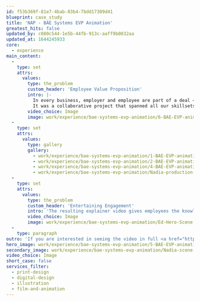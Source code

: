 ```yaml
---
id: f53b369f-81e7-4bab-83b4-7bdd17309d41
blueprint: case_study
title: 'NAP - BAE Systems EVP Animation'
greatest_hits: false
updated_by: c080c544-1e5b-44fb-913c-aaff9b0032aa
updated_at: 1644245933
core:
  - experience
main_content:
  -
    type: set
    attrs:
      values:
        type: the_problem
        custom_header: 'Employee Value Proposition'
        intro: |-
          In every business, employer and employee are part of a deal – with a shared understanding of the things expected from both parties. But how often do we actually articulate that relationship? And if you do articulate it, how do you do it in a way that makes people sit up and listen? That was our challenge. Create a video that told the story of BAE Systems’ Employee Value Proposition (EVP) in the most ‘full service’ of ways.
          It was a collaborative project that spanned all our skillsets, from scriptwriting, character design and illustration, to animation, editing and sound. 
        video_choice: Image
        image: work/experience/bae-systems-evp-animation/6-BAE-EVP-animation.jpg
  -
    type: set
    attrs:
      values:
        type: gallery
        gallery:
          - work/experience/bae-systems-evp-animation/1-BAE-EVP-animation.jpg
          - work/experience/bae-systems-evp-animation/2-BAE-EVP-animation.jpg
          - work/experience/bae-systems-evp-animation/4-BAE-EVP-animation.jpg
          - work/experience/bae-systems-evp-animation/Nadia-production-mobile.gif
  -
    type: set
    attrs:
      values:
        type: the_problem
        custom_header: 'Entertaining Engagement'
        intro: 'The resulting explainer video gives employees the knowledge to enhance their work life experience, and the tools to ensure the company knows how to attract, retain, engage and motivate its people. By creating a story around the EVP, we were able to ‘show not tell’ its details and benefits, creating an engaging experience that injects charm and warmth into the BAE Systems brand.'
        video_choice: Image
        image: work/experience/bae-systems-evp-animation/Ed-Hero-Scene.gif
  -
    type: paragraph
outro: 'If you are interested in seeing the video in full <a href="https://thinkcreative.uk.com/contact/">get in touch</a> with us!'
hero_image: work/experience/bae-systems-evp-animation/5-BAE-EVP-animation.jpg
secondary_image: work/experience/bae-systems-evp-animation/Nadia-scene-4.gif
video_choice: Image
short_case: false
services_filter:
  - print-design
  - digital-design
  - illustration
  - film-and-animation
---
```

